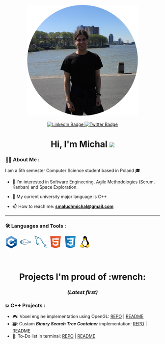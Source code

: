 <div id="header" align="center" padding="500">
  <img src="michal_circle.png" width="360"/>
  
<div id="badges">
<br>
  <div id="badges">
  <a href="https://www.linkedin.com/in/michał-smaluch-336724168/" target="_blank">
    <img src="https://img.shields.io/badge/LinkedIn-blue?style=for-the-badge&logo=linkedin&logoColor=white" alt="LinkedIn Badge"/>
    </a>
  <a href="https://twitter.com/MichalSmaluch" target="_blank">
    <img src="https://img.shields.io/badge/Twitter-blue?style=for-the-badge&logo=twitter&logoColor=white" alt="Twitter Badge"/>
  </a>
</div>
</div>
<h1>
  Hi, I'm Michal
  <img src="https://media.giphy.com/media/hvRJCLFzcasrR4ia7z/giphy.gif" width="30px"/>
</h1>
</div>


### :man_technologist: About Me :
I am a 5th semester Computer Science student based in Poland :mortar_board:
- :telescope: I’m interested in Software Engineering, Agile Methodologies (Scrum, Kanban) and Space Exploration.

- :seedling: My current university major language is C++

- :mailbox: How to reach me: **smaluchmichal@gmail.com**

---

### :hammer_and_wrench: Languages and Tools :

<div>
  <img src="https://github.com/devicons/devicon/blob/master/icons/cplusplus/cplusplus-original.svg" title="C++" alt="C++" width="40" height="40"/>&nbsp;
  <img src="https://github.com/devicons/devicon/blob/master/icons/opengl/opengl-plain.svg" title="OpenGL"  alt="OpenGL" width="40" height="40"/>&nbsp;
  <img src="https://github.com/devicons/devicon/blob/master/icons/mysql/mysql-original.svg" title="MySQL"  alt="MySQL" width="40" height="40"/>&nbsp;
  <img src="https://github.com/devicons/devicon/blob/master/icons/html5/html5-original.svg" title="HTML"  alt="HTML" width="40" height="40"/>&nbsp;
  <img src="https://github.com/devicons/devicon/blob/master/icons/css3/css3-original.svg" title="CSS3"  alt="CSS3" width="40" height="40"/>&nbsp;
  <img src="https://github.com/devicons/devicon/blob/master/icons/linux/linux-original.svg" title="Linux"  alt="Linux" width="40" height="40"/>&nbsp;
</div>

<div id="anotherheader" align="center" padding="500">
<h1>
<br>
  Projects I'm proud of :wrench:
</h1>
<h3>
<i>(Latest first)</i>
</h3>
</div>

###  :collision: C++ Projects :

- 🎮: Voxel engine implementation using OpenGL: [REPO](https://github.com/drago20013/CP4_Blocky) | [README](https://github.com/drago20013/CP4_Blocky/blob/main/README.md)
- 🗃️: Custom ***Binary Search Tree Container*** implementation: [REPO](https://github.com/drago20013/BinarySearchTree) | [README](https://github.com/drago20013/BinarySearchTree/blob/main/README.md)
- 🧰: To-Do list in terminal: [REPO](https://github.com/drago20013/Todo-List) | [README](https://github.com/drago20013/Todo-List/blob/main/README.md)
